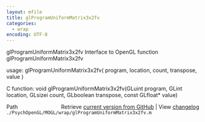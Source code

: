 ```yaml
---
layout: mfile
title: glProgramUniformMatrix3x2fv
categories:
  - wrap
encoding: UTF-8
---
```


glProgramUniformMatrix3x2fv  Interface to OpenGL function glProgramUniformMatrix3x2fv

usage:  glProgramUniformMatrix3x2fv\( program, location, count, transpose, value \)

C function:  void glProgramUniformMatrix3x2fv\(GLuint program, GLint location, GLsizei count, GLboolean transpose, const GLfloat\* value\)


<div class="code_header" style="text-align:right;">
  <span style="float:left;">Path&nbsp;&nbsp;</span> <span class="counter">Retrieve <a href=
  "https://raw.github.com/Psychtoolbox-3/Psychtoolbox-3/beta/./PsychOpenGL/MOGL/wrap/glProgramUniformMatrix3x2fv.m">current version from GitHub</a> | View <a href=
  "https://github.com/Psychtoolbox-3/Psychtoolbox-3/commits/beta/./PsychOpenGL/MOGL/wrap/glProgramUniformMatrix3x2fv.m">changelog</a></span>
</div>
<div class="code">
  <code>./PsychOpenGL/MOGL/wrap/glProgramUniformMatrix3x2fv.m</code>
</div>
